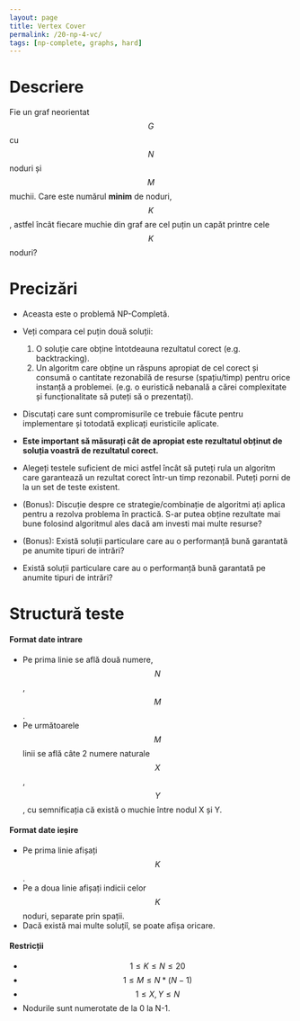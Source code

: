 ```yaml
---
layout: page
title: Vertex Cover
permalink: /20-np-4-vc/
tags: [np-complete, graphs, hard]
---
```


# Descriere

Fie un graf neorientat $$G$$ cu $$N$$ noduri și $$M$$ muchii. Care este numărul **minim** de noduri, $$K$$, astfel încât 
fiecare muchie din graf are cel puțin un capăt printre cele $$K$$ noduri?

# Precizări

- Aceasta este o problemă NP-Completă.
- Veți compara cel puțin două soluții:
    1. O soluție care obține întotdeauna rezultatul corect (e.g. backtracking).
    2. Un algoritm care obține un răspuns apropiat de cel corect și consumă o cantitate rezonabilă de resurse (spațiu/timp) pentru orice instanță a problemei. (e.g. o euristică nebanală a cărei complexitate și funcționalitate să puteți să o prezentați).

- Discutați care sunt compromisurile ce trebuie făcute pentru implementare și totodată explicați euristicile aplicate.
- **Este important să măsurați cât de apropiat este rezultatul obținut de soluția voastră de rezultatul corect.**
- Alegeți testele suficient de mici astfel încât să puteți rula un algoritm care garantează un rezultat corect într-un timp rezonabil.
  Puteți porni de la un set de teste existent.

- (Bonus): Discuție despre ce strategie/combinație de algoritmi ați aplica pentru a rezolva problema în practică.
  S-ar putea obține rezultate mai bune folosind algoritmul ales dacă am investi mai multe resurse?

- (Bonus): Există soluții particulare care au o performanță bună garantată pe anumite tipuri de intrări?

- Există soluții particulare care au o performanță bună garantată pe anumite tipuri de intrări?

# Structură teste

#### Format date intrare

- Pe prima linie se află două numere, $$N$$, $$M$$.
- Pe următoarele $$M$$ linii se află câte 2 numere naturale $$X$$, $$Y$$, cu semnificația că există o muchie între nodul X și Y.

#### Format date ieșire

- Pe prima linie afișați $$K$$.
- Pe a doua linie afișați indicii celor $$K$$ noduri, separate prin spații.
- Dacă există mai multe soluțiî, se poate afișa oricare.

#### Restricții

- $$ 1 \leq K \leq N \leq 20$$
- $$ 1 \leq M \leq N*(N-1)$$
- $$ 1 \leq X, Y \leq N$$
- Nodurile sunt numerotate de la 0 la N-1.

